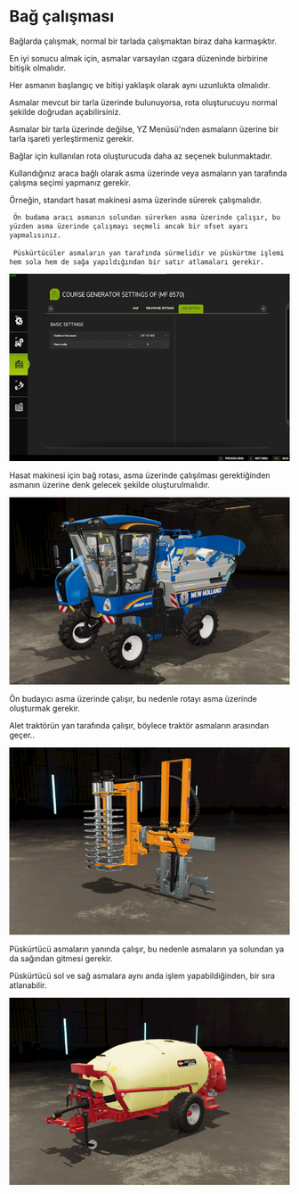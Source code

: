 # Bağ çalışması

  
  
Bağlarda çalışmak, normal bir tarlada çalışmaktan biraz daha karmaşıktır.  
  
En iyi sonucu almak için, asmalar varsayılan ızgara düzeninde birbirine bitişik olmalıdır.  
  
Her asmanın başlangıç ve bitişi yaklaşık olarak aynı uzunlukta olmalıdır.  
  
Asmalar mevcut bir tarla üzerinde bulunuyorsa, rota oluşturucuyu normal şekilde doğrudan açabilirsiniz.  
  
Asmalar bir tarla üzerinde değilse, YZ Menüsü'nden asmaların üzerine bir tarla işareti yerleştirmeniz gerekir.  
  


  
  
Bağlar için kullanılan rota oluşturucuda daha az seçenek bulunmaktadır.  
  
Kullandığınız araca bağlı olarak asma üzerinde veya asmaların yan tarafında çalışma seçimi yapmanız gerekir.  
  
Örneğin, standart hasat makinesi asma üzerinde sürerek çalışmalıdır.  
  
     Ön budama aracı asmanın solundan sürerken asma üzerinde çalışır, bu yüzden asma üzerinde çalışmayı seçmeli ancak bir ofset ayarı yapmalısınız.  
  
     Püskürtücüler asmaların yan tarafında sürmelidir ve püskürtme işlemi hem sola hem de sağa yapıldığından bir satır atlamaları gerekir.  
  


![Image](../assets/images/vineworkgen_0_0_765_510.png)

  
  
Hasat makinesi için bağ rotası, asma üzerinde çalışılması gerektiğinden asmanın üzerine denk gelecek şekilde oluşturulmalıdır.  
  


![Image](../assets/images/vineworkharvest_0_0_765_510.png)

  
  
Ön budayıcı asma üzerinde çalışır, bu nedenle rotayı asma üzerinde oluşturmak gerekir.  
  
Alet traktörün yan tarafında çalışır, böylece traktör asmaların arasından geçer..  
  


![Image](../assets/images/vineworkpruner_0_0_765_510.png)

  
  
Püskürtücü asmaların yanında çalışır, bu nedenle asmaların ya solundan ya da sağından gitmesi gerekir.  
  
Püskürtücü sol ve sağ asmalara aynı anda işlem yapabildiğinden, bir sıra atlanabilir.  
  


![Image](../assets/images/vineworkspray_0_0_765_510.png)

